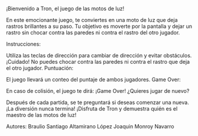 
¡Bienvenido a Tron, el juego de las motos de luz!

En este emocionante juego, te conviertes en una moto de luz que deja rastros brillantes a su paso. Tu objetivo es moverte por la pantalla y dejar un rastro sin chocar contra las paredes ni contra el rastro del otro jugador.

Instrucciones:

Utiliza las teclas de dirección para cambiar de dirección y evitar obstáculos.
¡Cuidado! No puedes chocar contra las paredes ni contra el rastro que deja el otro jugador.
Puntuación:

El juego llevará un conteo del puntaje de ambos jugadores.
Game Over:

En caso de colisión, el juego te dirá: ¡Game Over!
¿Quieres jugar de nuevo?

Después de cada partida, se te preguntará si deseas comenzar una nueva. ¡La diversión nunca termina!
¡Disfruta de Tron y demuestra quién es el maestro de las motos de luz!

Autores:
Braulio Santiago Altamirano López
Joaquin Monroy Navarro 